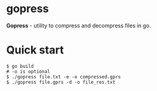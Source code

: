 # gopress
__Gopress__ - utility to compress and decompress files in go.

# Quick start
```
$ go build
# -o is optional
$ ./gopress file.txt -e -o compressed.gprs 
$ ./gopress file.gprs -d -o file_res.txt
```
